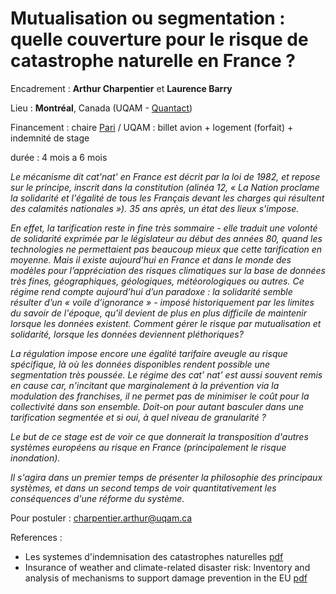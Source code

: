 # Mutualisation ou segmentation : quelle couverture pour le risque de catastrophe naturelle en France ?

Encadrement : **Arthur Charpentier** et **Laurence Barry**

Lieu : **Montréal**, Canada (UQAM - [Quantact](http://quantact.uqam.ca/))

Financement : chaire [Pari](http://www.chaire-pari.fr/acteurs/membres/) / UQAM : billet avion + logement (forfait) + indemnité de stage

durée : 4 mois a 6 mois

*Le mécanisme dit cat'nat' en France est décrit par la loi de 1982, et repose sur le principe, inscrit dans la constitution (alinéa 12, « La Nation proclame la solidarité et l'égalité de tous les Français devant les charges qui résultent des calamités nationales »). 35 ans après, un état des lieux s'impose.*

*En effet, la tarification reste in fine très sommaire - elle traduit une volonté de solidarité exprimée par le législateur au début des années 80, quand les technologies ne permettaient pas beaucoup mieux que cette tarification en moyenne. Mais il existe aujourd’hui en France et dans le monde des modèles pour l’appréciation des risques climatiques sur la base de données très fines, géographiques, géologiques, météorologiques ou autres. Ce régime rend compte aujourd’hui d’un paradoxe : la solidarité semble résulter d’un « voile d’ignorance » - imposé historiquement par les limites du savoir de l'époque, qu'il devient de plus en plus difficile de maintenir lorsque les données existent. Comment gérer le risque par mutualisation et solidarité, lorsque les données deviennent pléthoriques?*

*La régulation impose encore une égalité tarifaire aveugle au risque spécifique, là où les données disponibles rendent possible une segmentation très poussée. Le régime des cat’ nat’ est aussi souvent remis en cause car, n'incitant que marginalement à la prévention via la modulation des franchises, il ne permet pas de minimiser le coût pour la collectivité dans son ensemble. Doit-on pour autant basculer dans une tarification segmentée et si oui, à quel niveau de granularité ?*

*Le but de ce stage est de voir ce que donnerait la transposition d'autres systèmes européens au risque en France (principalement le risque inondation).*

*Il s'agira dans un premier temps de présenter la philosophie des principaux systèmes, et dans un second temps de voir quantitativement les conséquences d'une réforme du système.*

Pour postuler : [charpentier.arthur@uqam.ca](mailto:charpentier.arthur@uqam.ca)

References :
- Les systemes d'indemnisation des catastrophes naturelles [pdf](https://github.com/freakonometrics/catnat/raw/master/documents/2017-rapport-systemes-indemnisation-catastrophes-naturelles%200.pdf)
- Insurance of weather and climate-related disaster risk: Inventory and analysis of mechanisms to support damage prevention in the EU [pdf](https://github.com/freakonometrics/catnat/raw/master/documents/2017%20Le%20Den%20et%20Kuik%20%20-%20Insurance%20of%20weather%20and%20climate-related%20disasters%200.pdf)
